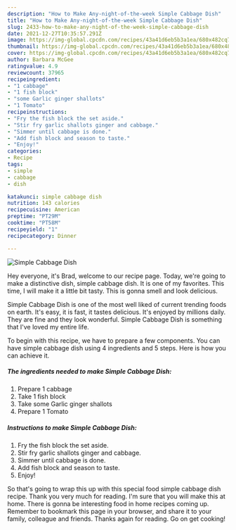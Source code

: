 ```yaml
---
description: "How to Make Any-night-of-the-week Simple Cabbage Dish"
title: "How to Make Any-night-of-the-week Simple Cabbage Dish"
slug: 2433-how-to-make-any-night-of-the-week-simple-cabbage-dish
date: 2021-12-27T10:35:57.291Z
image: https://img-global.cpcdn.com/recipes/43a41d6eb5b3a1ea/680x482cq70/simple-cabbage-dish-recipe-main-photo.jpg
thumbnail: https://img-global.cpcdn.com/recipes/43a41d6eb5b3a1ea/680x482cq70/simple-cabbage-dish-recipe-main-photo.jpg
cover: https://img-global.cpcdn.com/recipes/43a41d6eb5b3a1ea/680x482cq70/simple-cabbage-dish-recipe-main-photo.jpg
author: Barbara McGee
ratingvalue: 4.9
reviewcount: 37965
recipeingredient:
- "1 cabbage"
- "1 fish block"
- "some Garlic ginger shallots"
- "1 Tomato"
recipeinstructions:
- "Fry the fish block the set aside."
- "Stir fry garlic shallots ginger and cabbage."
- "Simmer until cabbage is done."
- "Add fish block and season to taste."
- "Enjoy!"
categories:
- Recipe
tags:
- simple
- cabbage
- dish

katakunci: simple cabbage dish 
nutrition: 143 calories
recipecuisine: American
preptime: "PT29M"
cooktime: "PT58M"
recipeyield: "1"
recipecategory: Dinner

---
```



![Simple Cabbage Dish](https://img-global.cpcdn.com/recipes/43a41d6eb5b3a1ea/680x482cq70/simple-cabbage-dish-recipe-main-photo.jpg)

Hey everyone, it's Brad, welcome to our recipe page. Today, we're going to make a distinctive dish, simple cabbage dish. It is one of my favorites. This time, I will make it a little bit tasty. This is gonna smell and look delicious.



Simple Cabbage Dish is one of the most well liked of current trending foods on earth. It's easy, it is fast, it tastes delicious. It's enjoyed by millions daily. They are fine and they look wonderful. Simple Cabbage Dish is something that I've loved my entire life.


To begin with this recipe, we have to prepare a few components. You can have simple cabbage dish using 4 ingredients and 5 steps. Here is how you can achieve it.

<!--inarticleads1-->

##### The ingredients needed to make Simple Cabbage Dish:

1. Prepare 1 cabbage
1. Take 1 fish block
1. Take some Garlic ginger shallots
1. Prepare 1 Tomato




<!--inarticleads2-->

##### Instructions to make Simple Cabbage Dish:

1. Fry the fish block the set aside.
1. Stir fry garlic shallots ginger and cabbage.
1. Simmer until cabbage is done.
1. Add fish block and season to taste.
1. Enjoy!




So that's going to wrap this up with this special food simple cabbage dish recipe. Thank you very much for reading. I'm sure that you will make this at home. There is gonna be interesting food in home recipes coming up. Remember to bookmark this page in your browser, and share it to your family, colleague and friends. Thanks again for reading. Go on get cooking!
